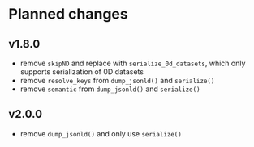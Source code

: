 # Planned changes

## v1.8.0

- remove `skipND` and replace with `serialize_0d_datasets`, which only supports serialization of 0D datasets
- remove `resolve_keys` from `dump_jsonld()` and `serialize()`
- remove `semantic` from `dump_jsonld()` and `serialize()`

## v2.0.0

- remove `dump_jsonld()` and only use `serialize()`